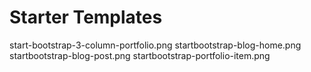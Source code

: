# Starter Templates

start-bootstrap-3-column-portfolio.png
startbootstrap-blog-home.png
startbootstrap-blog-post.png
startbootstrap-portfolio-item.png

